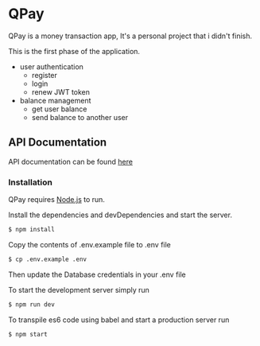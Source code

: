 # QPay

QPay is a money transaction app, It's a personal project that i didn't finish.

This is the first phase of the application.
  - user authentication
    - register
    - login
    - renew JWT token
  - balance management
    - get user balance
    - send balance to another user

## API Documentation
API documentation can be found [here](https://documenter.getpostman.com/view/5845507/SVSKMp21?version=latest)

### Installation

QPay requires [Node.js](https://nodejs.org/) to run.

Install the dependencies and devDependencies and start the server.
```sh
$ npm install
```
Copy the contents of .env.example file to .env file
```sh
$ cp .env.example .env
```
Then update the Database credentials in your .env file

To start the development server simply run
```sh
$ npm run dev
```
To transpile es6 code using babel and start a production server run
```sh
$ npm start
```